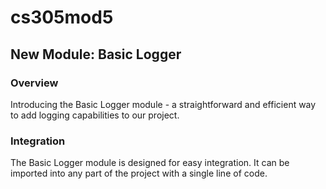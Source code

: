 # cs305mod5


## New Module: Basic Logger
### Overview
Introducing the Basic Logger module - a straightforward and efficient way to add logging capabilities to our project. 

### Integration
The Basic Logger module is designed for easy integration. It can be imported into any part of the project with a single line of code.

